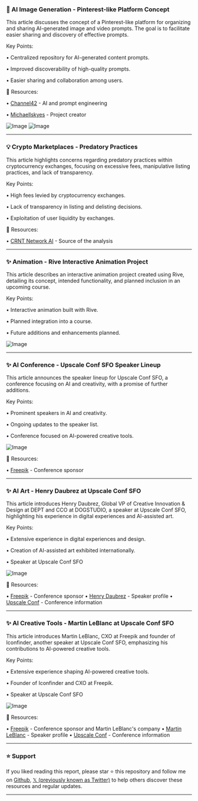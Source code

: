 ### 🚀 AI Image Generation - Pinterest-like Platform Concept

This article discusses the concept of a Pinterest-like platform for organizing and sharing AI-generated image and video prompts.  The goal is to facilitate easier sharing and discovery of effective prompts.

Key Points:

• Centralized repository for AI-generated content prompts.

• Improved discoverability of high-quality prompts.

• Easier sharing and collaboration among users.


🔗 Resources:

• [Channel42](https://x.com/channel42_co) - AI and prompt engineering

• [Michaellskyes](https://x.com/Michaellskyes) -  Project creator


![Image](https://pbs.twimg.com/media/GlENcPgXkAA54Rx?format=jpg&name=small)
![Image](https://pbs.twimg.com/ext_tw_video_thumb/1896312572049043456/pu/img/M5mH-nCS338KH0GM.jpg)


---

### 💡 Crypto Marketplaces - Predatory Practices

This article highlights concerns regarding predatory practices within cryptocurrency exchanges, focusing on excessive fees, manipulative listing practices, and lack of transparency.

Key Points:

• High fees levied by cryptocurrency exchanges.

• Lack of transparency in listing and delisting decisions.

• Exploitation of user liquidity by exchanges.


🔗 Resources:

• [CRNT Network AI](https://x.com/CRNTNetworkAI) -  Source of the analysis


---

### ✨ Animation - Rive Interactive Animation Project

This article describes an interactive animation project created using Rive, detailing its concept, intended functionality, and planned inclusion in an upcoming course.

Key Points:

• Interactive animation built with Rive.

•  Planned integration into a course.

• Future additions and enhancements planned.



![Image](https://pbs.twimg.com/media/Gk-LGnwXQAAHEkD?format=jpg&name=small)


---

### ✨ AI Conference - Upscale Conf SFO Speaker Lineup

This article announces the speaker lineup for Upscale Conf SFO, a conference focusing on AI and creativity, with a promise of further additions.


Key Points:

•  Prominent speakers in AI and creativity.

•  Ongoing updates to the speaker list.

• Conference focused on AI-powered creative tools.


![Image](https://pbs.twimg.com/media/Gk-GZJwXQAAE8hH?format=jpg&name=small)

🔗 Resources:

• [Freepik](https://x.com/freepik) - Conference sponsor


---

### ✨  AI Art - Henry Daubrez at Upscale Conf SFO

This article introduces Henry Daubrez, Global VP of Creative Innovation & Design at DEPT and CCO at DOGSTUDIO, a speaker at Upscale Conf SFO, highlighting his experience in digital experiences and AI-assisted art.

Key Points:

•  Extensive experience in digital experiences and design.

•  Creation of AI-assisted art exhibited internationally.

•  Speaker at Upscale Conf SFO


![Image](https://pbs.twimg.com/media/GkqIYkRXsAAcMAA?format=jpg&name=small)

🔗 Resources:

• [Freepik](https://x.com/freepik) - Conference sponsor
• [Henry Daubrez](https://x.com/henrydaubrez) - Speaker profile
• [Upscale Conf](https://x.com/upscaleconf/status/1894476553683095817) - Conference information


---

### ✨ AI Creative Tools - Martin LeBlanc at Upscale Conf SFO

This article introduces Martin LeBlanc, CXO at Freepik and founder of Iconfinder, another speaker at Upscale Conf SFO, emphasizing his contributions to AI-powered creative tools.

Key Points:

•  Extensive experience shaping AI-powered creative tools.

•  Founder of Iconfinder and CXO at Freepik.

•  Speaker at Upscale Conf SFO


![Image](https://pbs.twimg.com/media/GkvR8rmWUAAZHIQ?format=jpg&name=small)

🔗 Resources:

• [Freepik](https://x.com/freepik) -  Conference sponsor and Martin LeBlanc's company
• [Martin LeBlanc](https://x.com/martinleblanc) - Speaker profile
• [Upscale Conf](https://x.com/upscaleconf/status/1894838913354678399/photo/1) - Conference information


---

### ⭐️ Support

If you liked reading this report, please star ⭐️ this repository and follow me on [Github](https://github.com/Drix10), [𝕏 (previously known as Twitter)](https://x.com/DRIX_10_) to help others discover these resources and regular updates.

---